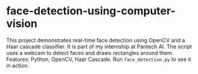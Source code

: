 # face-detection-using-computer-vision
This project demonstrates real-time face detection using OpenCV and a Haar cascade classifier. It is part of my internship at Pantech AI. The script uses a webcam to detect faces and draws rectangles around them. Features: Python, OpenCV, Haar Cascade. Run `face_detection.py` to see it in action.
